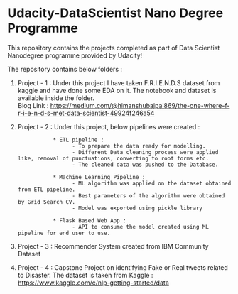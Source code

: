 # Udacity-DataScientist Nano Degree Programme
This repository contains the projects completed as part of Data Scientist Nanodegree programme provided by Udacity!

The repository contains below folders :

1. Project - 1 : Under this project I have taken F.R.I.E.N.D.S dataset from kaggle and have done some EDA on it. The notebook and dataset
                 is available inside the folder.                 
                 Blog Link : https://medium.com/@himanshubajpai869/the-one-where-f-r-i-e-n-d-s-met-data-scientist-49924f246a54
                 
2. Project - 2 : Under this project, below pipelines were created :

                  * ETL pipeline : 
                        - To prepare the data ready for modelling.
                        - Different Data cleaning process were applied like, removal of punctuations, converting to root forms etc.
                        - The cleaned data was pushed to the Database.
                        
                  * Machine Learning Pipeline :
                        - ML algorithm was applied on the dataset obtained from ETL pipeline.
                        - Best parameters of the algorithm were obtained by Grid Search CV.
                        - Model was exported using pickle library
                        
                  * Flask Based Web App :
                        - API to consume the model created using ML pipeline for end user to use.
                        
 3. Project - 3 : Recommender System created from IBM Community Dataset
 
 4. Project - 4 : Capstone Project on identifying Fake or Real tweets related to Disaster. The dataset is taken from Kaggle : https://www.kaggle.com/c/nlp-getting-started/data
                  
                                    
                 
